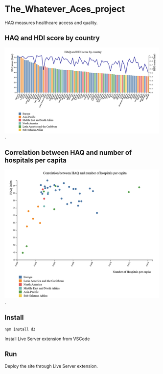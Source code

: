 # The_Whatever_Aces_project

HAQ measures healthcare access and quality.

## HAQ and HDI score by country

![HAQ/HDI per country](/haq_hdi_by_country.png "HAQ and HDI score by country").

## Correlation between HAQ and number of hospitals per capita

![Correlation HAQ & number of hospitals](/correlation_haq_nb_hospitals.png "Correlation between HAQ and number of hospitals per capita").

## Install

```bash
npm install d3
```

Install Live Server extension from VSCode

## Run

Deploy the site through Live Server extension.
